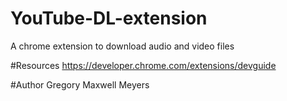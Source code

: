 # YouTube-DL-extension
A chrome extension to download audio and video files

#Resources
https://developer.chrome.com/extensions/devguide

#Author
Gregory Maxwell Meyers
